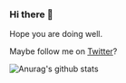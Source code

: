 ### Hi there 👋
Hope you are doing well.

Maybe follow me on [Twitter](https://www.twitter.com/zfarhanofficial)?

![Anurag's github stats](https://github-readme-stats.vercel.app/api?username=ziyadfarhan296&show_icons=true&theme=dark)


